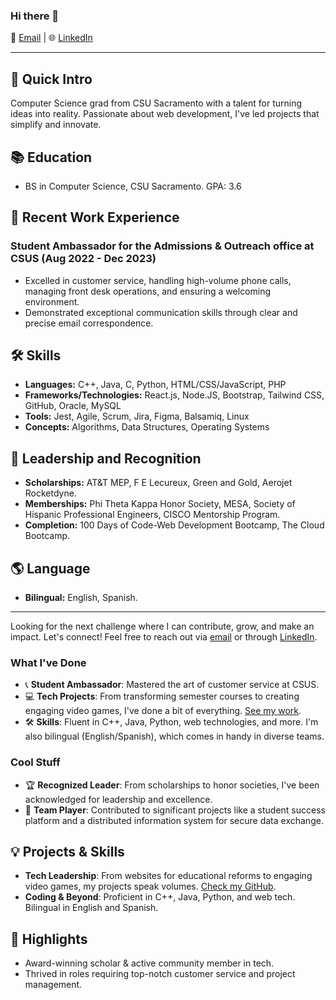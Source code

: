 ### Hi there 👋

📧 [Email](mailto:velapasillasbrian@gmail.com) | 🌐 [LinkedIn](https://www.linkedin.com/in/bvelacomputersci/)

---

## 🚀 Quick Intro
Computer Science grad from CSU Sacramento with a talent for turning ideas into reality. Passionate about web development, I've led projects that simplify and innovate.

## 📚 Education
- BS in Computer Science, CSU Sacramento. GPA: 3.6

## 💼 Recent Work Experience
### Student Ambassador for the Admissions & Outreach office at CSUS (Aug 2022 - Dec 2023)
- Excelled in customer service, handling high-volume phone calls, managing front desk operations, and ensuring a welcoming environment.
- Demonstrated exceptional communication skills through clear and precise email correspondence.

## 🛠 Skills
- **Languages:** C++, Java, C, Python, HTML/CSS/JavaScript, PHP
- **Frameworks/Technologies:** React.js, Node.JS, Bootstrap, Tailwind CSS, GitHub, Oracle, MySQL
- **Tools:** Jest, Agile, Scrum, Jira, Figma, Balsamiq, Linux
- **Concepts:** Algorithms, Data Structures, Operating Systems

## 🏅 Leadership and Recognition
- **Scholarships:** AT&T MEP, F E Lecureux, Green and Gold, Aerojet Rocketdyne.
- **Memberships:** Phi Theta Kappa Honor Society, MESA, Society of Hispanic Professional Engineers, CISCO Mentorship Program.
- **Completion:** 100 Days of Code-Web Development Bootcamp, The Cloud Bootcamp.

## 🌎 Language
- **Bilingual:** English, Spanish.

---

Looking for the next challenge where I can contribute, grow, and make an impact. Let's connect! Feel free to reach out via [email](mailto:velapasillasbrian@gmail.com) or through [LinkedIn](https://www.linkedin.com/in/bvelacomputersci/).







### What I've Done
- 📞 **Student Ambassador**: Mastered the art of customer service at CSUS.
- 💻 **Tech Projects**: From transforming semester courses to creating engaging video games, I've done a bit of everything. [See my work](https://github.com/brianvelapasillas).
- 🛠 **Skills**: Fluent in C++, Java, Python, web technologies, and more. I'm also bilingual (English/Spanish), which comes in handy in diverse teams.

### Cool Stuff
- 🏆 **Recognized Leader**: From scholarships to honor societies, I've been acknowledged for leadership and excellence.
- 🚀 **Team Player**: Contributed to significant projects like a student success platform and a distributed information system for secure data exchange.

## 💡 Projects & Skills
- **Tech Leadership**: From websites for educational reforms to engaging video games, my projects speak volumes. [Check my GitHub](https://github.com/brianvelapasillas).
- **Coding & Beyond**: Proficient in C++, Java, Python, and web tech. Bilingual in English and Spanish.

## 🌟 Highlights
- Award-winning scholar & active community member in tech.
- Thrived in roles requiring top-notch customer service and project management.



